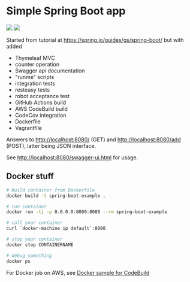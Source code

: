 Simple Spring Boot app
======================

<a href="https://github.com/eis/spring-boot-example/actions/workflows/github-actions-build.yml" title="Build Status"><img src="https://github.com/eis/spring-boot-example/actions/workflows/github-actions-build.yml/badge.svg"></a>
<a href="https://codecov.io/gh/eis/spring-boot-example" title="Coverage Status"><img src="https://codecov.io/gh/eis/spring-boot-example/branch/master/graph/badge.svg?token=6PUI9CYUZR"></a>

Started from tutorial at https://spring.io/guides/gs/spring-boot/ but with added
  - Thymeleaf MVC
  - counter operation
  - Swagger api documentation
  - "runme" scripts
  - integration tests
  - resteasy tests
  - robot acceptance test
  - GitHub Actions build
  - AWS CodeBuild build
  - CodeCov integration
  - Dockerfile
  - Vagrantfile

Answers to [http://localhost:8080/](http://localhost:8080/) (GET) and
[http://localhost:8080/add](http://localhost:8080/add) (POST), latter being
JSON interface.

See [http://localhost:8080/swagger-ui.html](http://localhost:8080/swagger-ui.html) for usage.

Docker stuff
------------

```bash
# build container from Dockerfile
docker build -t spring-boot-example .

# run container
docker run -ti -p 0.0.0.0:8080:8080 --rm spring-boot-example

# call your container
curl `docker-machine ip default`:8080

# stop your container
docker stop CONTAINERNAME

# debug something
docker ps
```

For Docker job on AWS, see [Docker sample for CodeBuild](https://docs.aws.amazon.com/codebuild/latest/userguide/sample-docker.html)
